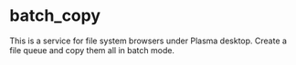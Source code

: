 # batch_copy
This is a service for file system browsers under Plasma desktop. Create a file queue and copy them all in batch mode. 
